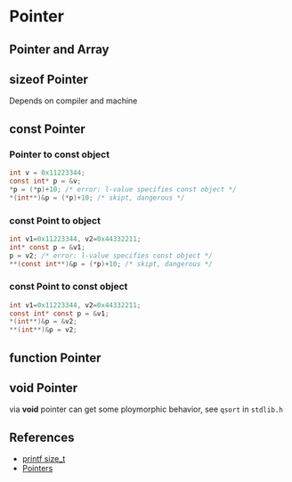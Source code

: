 # Pointer

## Pointer and Array

## sizeof Pointer
Depends on compiler and machine

## const Pointer

### Pointer to const object
```c
int v = 0x11223344;
const int* p = &v;
*p = (*p)+10; /* error: l-value specifies const object */
*(int**)&p = (*p)+10; /* skipt, dangerous */
```

### const Point to object
```c
int v1=0x11223344, v2=0x44332211;
int* const p = &v1;
p = v2; /* error: l-value specifies const object */
**(const int**)&p = (*p)+10; /* skipt, dangerous */
```

### const Point to const object
```c
int v1=0x11223344, v2=0x44332211;
const int* const p = &v1;
*(int**)&p = &v2;
**(int**)&p = v2;
```

## function Pointer

## void Pointer
via **void** pointer can get some ploymorphic behavior, 
see ```qsort``` in ```stdlib.h```


## References
* [printf size_t](http://stackoverflow.com/questions/2524611/how-can-one-print-a-size-t-variable-portably-using-the-printf-family)
* [Pointers](http://stackoverflow.com/documentation/c/1108/pointers#t=201702060822544818513)
